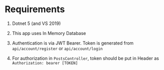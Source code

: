 # Requirements

1. Dotnet 5 (and VS 2019)

2. This app uses In Memory Database

3. Authentication is via JWT Bearer. Token is generated from `api/account/register` or `api/account/login`

4. For authorization in `PostsController`, token should be put in Header as `Authorization: bearer [TOKEN]`